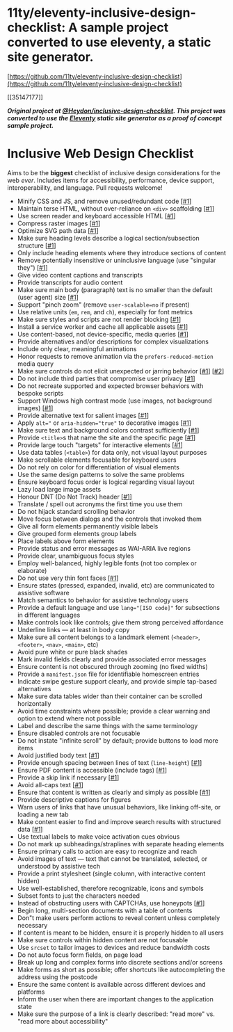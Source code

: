 # 11ty/eleventy-inclusive-design-checklist: A sample project converted to use eleventy, a static site generator.

[https://github.com/11ty/eleventy-inclusive-design-checklist](https://github.com/11ty/eleventy-inclusive-design-checklist)

[[35147177]]

***Original project at [@Heydon/inclusive-design-checklist](https://github.com/Heydon/inclusive-design-checklist). This project was converted to use the [Eleventy](https://github.com/zachleat/eleventy) static site generator as a proof of concept sample project.***

# Inclusive Web Design Checklist

Aims to be the **biggest** checklist of inclusive design considerations for the web *ever*. Includes items for accessibility, performance, device support, interoperability, and language. Pull requests welcome!

- Minify CSS and JS, and remove unused/redundant code [[#1](https://developers.google.com/speed/docs/insights/MinifyResources)]
- Maintain terse HTML, without over-reliance on `<div>` scaffolding [[#1](http://designingforperformance.com/optimizing-markup-and-styles/#divitis)]
- Use screen reader and keyboard accessible HTML [[#1](https://developer.mozilla.org/en-US/docs/Learn/Accessibility/HTML)]
- Compress raster images [[#1](https://www.html5rocks.com/en/tutorials/speed/img-compression/)]
- Optimize SVG path data [[#1](https://web-design-weekly.com/2014/10/22/optimizing-svg-web/)]
- Make sure heading levels describe a logical section/subsection structure [[#1](https://webaim.org/techniques/semanticstructure/)]
- Only include heading elements where they introduce sections of content
- Remove potentially insensitive or uninclusive language (use "singular they") [[#1](http://alexjs.com/)]
- Give video content captions and transcripts
- Provide transcripts for audio content
- Make sure main body (paragraph) text is no smaller than the default (user agent) size [[#1](https://www.smashingmagazine.com/2011/10/16-pixels-body-copy-anything-less-costly-mistake/)]
- Support "pinch zoom" (remove `user-scalable=no` if present)
- Use relative units (`em`, `rem`, and `ch`), especially for font metrics
- Make sure styles and scripts are not render blocking [[#1](https://csabapalfi.github.io/eliminate-render-blocking/)]
- Install a service worker and cache all applicable assets [[#1](https://css-tricks.com/serviceworker-for-offline/)]
- Use content-based, not device-specific, media queries [[#1](http://bradfrost.com/blog/post/7-habits-of-highly-effective-media-queries/#content)]
- Provide alternatives and/or descriptions for complex visualizations
- Include only clear, meaningful animations
- Honor requests to remove animation via the `prefers-reduced-motion` media query
- Make sure controls do not elicit unexpected or jarring behavior [[#1](https://www.w3.org/TR/UNDERSTANDING-WCAG20/consistent-behavior-receive-focus.html)] [[#2](https://www.w3.org/TR/UNDERSTANDING-WCAG20/consistent-behavior-unpredictable-change.html)]
- Do not include third parties that compromise user privacy [[#1](https://css-tricks.com/potential-dangers-of-third-party-javascript/)]
- Do not recreate supported and expected browser behaviors with bespoke scripts
- Support Windows high contrast mode (use images, not background images) [[#1](http://adrianroselli.com/2012/08/css-background-images-high-contrast-mode.html)]
- Provide alternative text for salient images [[#1](https://www.w3.org/WAI/tutorials/images/decision-tree/)]
- Apply `alt="` or `aria-hidden="true"` to decorative images [[#1](https://www.w3.org/WAI/tutorials/images/decorative/)]
- Make sure text and background colors contrast sufficiently [[#1](https://accessibility.blog.gov.uk/2016/06/17/colour-contrast-why-does-it-matter/)]
- Provide `<title>`s that name the site and the specific page [[#1](https://www.w3.org/TR/WCAG20-TECHS/G88.html)]
- Provide large touch "targets" for interactive elements [[#1](http://www.bbc.co.uk/guidelines/futuremedia/accessibility/mobile/design/touch-target-size)]
- Use data tables (`<table>`) for data only, not visual layout purposes
- Make scrollable elements focusable for keyboard users
- Do not rely on color for differentiation of visual elements
- Use the same design patterns to solve the same problems
- Ensure keyboard focus order is logical regarding visual layout
- Lazy load large image assets
- Honour DNT (Do Not Track) header [[#1](https://developer.mozilla.org/en-US/docs/Web/HTTP/Headers/DNT)]
- Translate / spell out acronyms the first time you use them
- Do not hijack standard scrolling behavior
- Move focus between dialogs and the controls that invoked them
- Give all form elements permanently visible labels
- Give grouped form elements group labels
- Place labels above form elements
- Provide status and error messages as WAI-ARIA live regions
- Provide clear, unambiguous focus styles
- Employ well-balanced, highly legible fonts (not too complex or elaborate)
- Do not use very thin font faces [[#1](http://www.telegraph.co.uk/science/2016/10/23/internet-is-becoming-unreadable-because-of-a-trend-towards-light/)]
- Ensure states (pressed, expanded, invalid, etc) are communicated to assistive software
- Match semantics to behavior for assistive technology users
- Provide a default language and use `lang="[ISO code]"` for subsections in different languages
- Make controls look like controls; give them strong perceived affordance
- Underline links — at least in body copy
- Make sure all content belongs to a landmark element (`<header>`, `<footer>`, `<nav>`, `<main>`, etc)
- Avoid pure white or pure black shades
- Mark invalid fields clearly and provide associated error messages
- Ensure content is not obscured through zooming (no fixed widths)
- Provide a `manifest.json` file for identifiable homescreen entries
- Indicate swipe gesture support clearly, and provide simple tap-based alternatives
- Make sure data tables wider than their container can be scrolled horizontally
- Avoid time constraints where possible; provide a clear warning and option to extend where not possible
- Label and describe the same things with the same terminology
- Ensure disabled controls are not focusable
- Do not instate "infinite scroll" by default; provide buttons to load more items
- Avoid justified body text [[#1](https://www.w3.org/TR/WCAG20-TECHS/F88.html)]
- Provide enough spacing between lines of text (`line-height`) [[#1](https://www.w3.org/TR/WCAG20-TECHS/C21.html)]
- Ensure PDF content is accessible (include tags) [[#1](https://webaim.org/techniques/acrobat/)]
- Provide a skip link if necessary [[#1](https://webaim.org/techniques/skipnav/)]
- Avoid all-caps text [[#1](https://github.com/humanmade/hm-pattern-library/issues/75)]
- Ensure that content is written as clearly and simply as possible [[#1](https://www.w3.org/TR/UNDERSTANDING-WCAG20/meaning-supplements.html)]
- Provide descriptive captions for figures
- Warn users of links that have unusual behaviors, like linking off-site, or loading a new tab
- Make content easier to find and improve search results with structured data [[#1](https://developers.google.com/search/docs/guides/prototype)]
- Use textual labels to make voice activation cues obvious
- Do not mark up subheadings/straplines with separate heading elements
- Ensure primary calls to action are easy to recognize and reach
- Avoid images of text — text that cannot be translated, selected, or understood by assistive tech
- Provide a print stylesheet (single column, with interactive content hidden)
- Use well-established, therefore recognizable, icons and symbols
- Subset fonts to just the characters needed
- Instead of obstructing users with CAPTCHAs, use honeypots [[#1](https://en.wikipedia.org/wiki/Honeypot_(computing))]
- Begin long, multi-section documents with a table of contents
- Don"t make users perform actions to reveal content unless completely necessary
- If content is meant to be hidden, ensure it is properly hidden to all users
- Make sure controls within hidden content are not focusable
- Use `srcset` to tailor images to devices and reduce bandwidth costs
- Do not auto focus form fields, on page load
- Break up long and complex forms into discrete sections and/or screens
- Make forms as short as possible; offer shortcuts like autocompleting the address using the postcode
- Ensure the same content is available across different devices and platforms
- Inform the user when there are important changes to the application state
- Make sure the purpose of a link is clearly described: "read more" vs. "read more about accessibility"